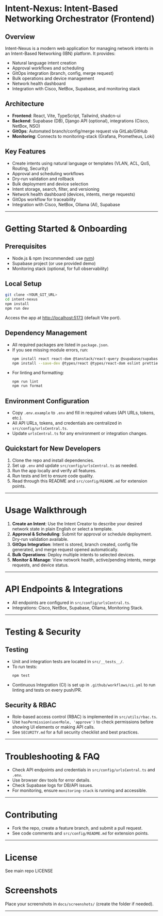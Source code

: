 # Intent-Nexus: Intent-Based Networking Orchestrator (Frontend)

## Overview

Intent-Nexus is a modern web application for managing network intents in an Intent-Based Networking (IBN) platform. It provides:
- Natural language intent creation
- Approval workflows and scheduling
- GitOps integration (branch, config, merge request)
- Bulk operations and device management
- Network health dashboard
- Integration with Cisco, NetBox, Supabase, and monitoring stack

## Architecture

- **Frontend**: React, Vite, TypeScript, Tailwind, shadcn-ui
- **Backend**: Supabase (DB), Django API (optional), integrations (Cisco, NetBox, NSO)
- **GitOps**: Automated branch/config/merge request via GitLab/GitHub
- **Monitoring**: Connects to monitoring-stack (Grafana, Prometheus, Loki)

## Key Features

- Create intents using natural language or templates (VLAN, ACL, QoS, Routing, Security)
- Approval and scheduling workflows
- Dry-run validation and rollback
- Bulk deployment and device selection
- Intent storage, search, filter, and versioning
- Network health dashboard (devices, intents, merge requests)
- GitOps workflow for traceability
- Integration with Cisco, NetBox, Ollama (AI), Supabase

---

# Getting Started & Onboarding

## Prerequisites
- Node.js & npm (recommended: use [nvm](https://github.com/nvm-sh/nvm#installing-and-updating))
- Supabase project (or use provided demo)
- Monitoring stack (optional, for full observability)

## Local Setup
```sh
git clone <YOUR_GIT_URL>
cd intent-nexus
npm install
npm run dev
```
Access the app at [http://localhost:5173](http://localhost:5173) (default Vite port).

## Dependency Management
- All required packages are listed in `package.json`.
- If you see missing module errors, run:
  ```sh
  npm install react react-dom @tanstack/react-query @supabase/supabase-js tailwindcss shadcn-ui
  npm install --save-dev @types/react @types/react-dom eslint prettier
  ```
- For linting and formatting:
  ```sh
  npm run lint
  npm run format
  ```

## Environment Configuration
- Copy `.env.example` to `.env` and fill in required values (API URLs, tokens, etc.).
- All API URLs, tokens, and credentials are centralized in `src/config/urlsCentral.ts`.
- Update `urlsCentral.ts` for any environment or integration changes.

## Quickstart for New Developers
1. Clone the repo and install dependencies.
2. Set up `.env` and update `src/config/urlsCentral.ts` as needed.
3. Run the app locally and verify all features.
4. Run tests and lint to ensure code quality.
5. Read through this README and `src/config/README.md` for extension points.

---

# Usage Walkthrough
1. **Create an Intent**: Use the Intent Creator to describe your desired network state in plain English or select a template.
2. **Approval & Scheduling**: Submit for approval or schedule deployment. Dry-run validation available.
3. **GitOps Integration**: Intent is stored, branch created, config file generated, and merge request opened automatically.
4. **Bulk Operations**: Deploy multiple intents to selected devices.
5. **Monitor & Manage**: View network health, active/pending intents, merge requests, and device status.

---

# API Endpoints & Integrations
- All endpoints are configured in `src/config/urlsCentral.ts`.
- Integrations: Cisco, NetBox, Supabase, Ollama, Monitoring Stack.

---

# Testing & Security

## Testing
- Unit and integration tests are located in `src/__tests__/`.
- To run tests:
  ```sh
  npm test
  ```
- Continuous Integration (CI) is set up in `.github/workflows/ci.yml` to run linting and tests on every push/PR.

## Security & RBAC
- Role-based access control (RBAC) is implemented in `src/utils/rbac.ts`.
- Use `hasPermission(userRole, 'approve')` to check permissions before showing UI elements or making API calls.
- See `SECURITY.md` for a full security checklist and best practices.

---

# Troubleshooting & FAQ
- Check API endpoints and credentials in `src/config/urlsCentral.ts` and `.env`.
- Use browser dev tools for error details.
- Check Supabase logs for DB/API issues.
- For monitoring, ensure `monitoring-stack` is running and accessible.

---

# Contributing
- Fork the repo, create a feature branch, and submit a pull request.
- See code comments and `src/config/README.md` for extension points.

---

# License
See main repo LICENSE

# Screenshots
Place your screenshots in `docs/screenshots/` (create the folder if needed).

---
